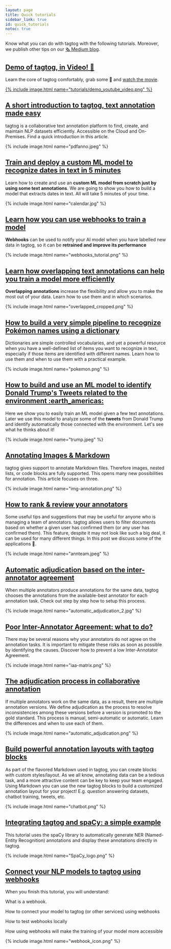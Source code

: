 ```yaml
---
layout: page
title: Quick tutorials
sidebar_link: true
id: quick_tutorials
notoc: true
---
```


Know what you can do with tagtog with the following tutorials. Moreover, we publish other tips on our [🗞 Medium blog](https://medium.com/@tagtog).

<div class="two-third-col">
  <h2><a title="Demo of tagtog, in Video!" href="https://medium.com/@tagtog/demo-of-tagtog-in-video-2821293cb382">Demo of tagtog, in Video! 🎥</a></h2>
  <p>Learn the core of tagtog comfortably, grab some 🍿 and <a href="https://www.youtube.com/watch?v=2G3Eqci9YgE&t=2s">watch the movie</a>.</p>
</div>
<div class="one-third-col">
  <a href="https://www.youtube.com/watch?v=2G3Eqci9YgE&t=2s">{% include image.html name="tutorials/demo_youtube_video.png" %}</a>
</div>

<div class="two-third-col">
  <h2><a title="tagtog at Medium - A short introduction to tagtog, text annotation made easy" href="https://medium.com/@tagtog/a-short-introduction-to-tagtog-text-annotation-made-easy-a8de243c2c3f">A short introduction to tagtog, text annotation made easy</a></h2>
  <p>tagtog is a collaborative text annotation platform to find, create, and maintain NLP datasets efficiently. Accessible on the Cloud and On-Premises. Find a quick introduction in this article.</p>
</div>
<div class="one-third-col">
  {% include image.html name="pdfanno.jpeg" %}
</div>

<div class="two-third-col">
  <h2><a title="tagtog at Medium - Train and deploy a custom ML model to recognize dates in text in 5 minutes" href="https://medium.com/@tagtog/train-and-deploy-a-custom-ml-model-to-recognize-dates-in-text-in-5-minutes-a17d604be5f9">Train and deploy a custom ML model to recognize dates in text in 5 minutes</a></h2>
  <p>Learn how to create and use an <strong>custom ML model from scratch just by using some text annotations</strong>. We are going to show you how to build a model that extracts dates in text. All will take 5 minutes of your time.</p>
</div>
<div class="one-third-col">
  {% include image.html name="calendar.jpg" %}
</div>

<div class="two-third-col">
  <h2><a title="tagtog at Medium - Train your AI models with tagtog" href="https://medium.com/@tagtog/how-to-train-your-ai-models-with-tagtog-5a2beaa12eb">Learn how you can use webhooks to train a model</a></h2>
  <p><strong>Webhooks</strong> can be used to notify your AI model when you have labelled new data in tagtog, so it can be <strong>retrained and improve its performance</strong></p>
</div>
<div class="one-third-col">
  {% include image.html name="webhooks_tutorial.png" %}
</div>

<div class="two-third-col">
  <h2><a title="tagtog at Medium - Overlapping text annotations" href="https://medium.com/@tagtog/overlapping-text-annotations-19d7ac5b247a">Learn how overlapping text annotations can help you train a model more efficiently</a></h2>
  <p><strong>Overlapping annotations</strong> increase the flexibility and allow you to make the most out of your data. Learn how to use them and in which scenarios.</p>
</div>
<div class="one-third-col">
  {% include image.html name="overlapped_cropped.png" %}
</div>

<div class="two-third-col">
  <h2><a title="tagtog at Medium - Finding Pokemon names in text using dictionaries and tagtog" href="https://medium.com/@tagtog/finding-pokemon-names-in-text-using-dictionaries-and-tagtog-140ac43d65e1">How to build a very simple pipeline to recognize Pokémon names using a dictionary</a></h2>
  <p>Dictionaries are simple controlled vocabularies, and yet a powerful resource when you have a well-defined list of items you want to recognize in text, especially if those items are identified with different names. Learn how to use them and when to use them with a practical example.</p>
</div>
<div class="one-third-col">
  {% include image.html name="pokemon.png" %}
</div>

<div class="two-third-col">
  <h2><a title="tagtog at Medium - Use a text annotation tool to find information in text quicker" href="https://medium.com/@tagtog/use-a-text-annotation-tool-to-find-information-in-text-quickly-c404fc226ae5">How to build and use an ML model to identify Donald Trump's Tweets related to the environment :earth_americas:</a></h2>
  <p>Here we show you to easily train an ML model given a few text annotations. Later we use this model to analyze some of the <strong>tweets</strong> from Donald Trump and identify automatically those connected with the environment. Let's see what he thinks about it!</p>
</div>
<div class="one-third-col">
  {% include image.html name="trump.jpeg" %}
</div>

<div class="two-third-col">
  <h2><a title="tagtog at Medium - Annotating Images & Markdown" href="https://medium.com/@tagtog/annotating-images-markdown-e14a6fbd4df4?source=friends_link&sk=79fdc6e586739aebf1fc1fec06391f83">Annotating Images & Markdown</a></h2>
  <p>tagtog gives support to annotate Markdown files. Therefore images, nested lists, or code blocks are fully supported. This opens many new possibilities for annotation. This article focuses on three.</p>
</div>
<div class="one-third-col">
  {% include image.html name="img-annotation.png" %}
</div>

<div class="two-third-col">
  <h2><a title="tagtog at Medium - How to rank & review your annotators" href="https://medium.com/@tagtog/how-to-rank-review-your-annotators-4a814c941ac3">How to rank & review your annotators</a></h2>
  <p>Some useful tips and suggestions that may be useful for anyone who is managing a team of annotators. tagtog allows users to filter documents based on whether a given user has confirmed them (or any user has confirmed them). This feature, despite it may not look like such a big deal, it can be used for many different things. In this post we discuss some of the applications 🚀.</p>
</div>
<div class="one-third-col">
  {% include image.html name="annteam.jpeg" %}
</div>

<div class="two-third-col">
  <h2><a title="tagtog at Medium - Automatic adjudication based on the inter-annotator agreement" href="https://medium.com/@tagtog/automatic-adjudication-based-on-the-inter-annotator-agreement-a62f49be7bcf">Automatic adjudication based on the inter-annotator agreement</a></h2>
  <p>When multiple annotators produce annotations for the same data,  tagtog chooses the annotations from the available-best annotator for each annotation task. Check out step by step how to setup this process.</p>
</div>
<div class="one-third-col">
  {% include image.html name="automatic_adjudication_2.jpg" %}
</div>



<div class="two-third-col">
  <h2><a title="tagtog at Medium - Poor Inter-Annotator Agreement: what to do?" href="https://medium.com/@tagtog/poor-inter-annotator-agreement-what-to-do-6980e90ce7ee">Poor Inter-Annotator Agreement: what to do?</a></h2>
  <p>There may be several reasons why your annotators do not agree on the annotation tasks. It is important to mitigate these risks as soon as possible by identifying the causes. Discover how to prevent a low Inter-Annotator Agreement.</p>
</div>
<div class="one-third-col">
  {% include image.html name="iaa-matrix.png" %}
</div>

<div class="two-third-col">
  <h2><a title="Jorge Campos at Medium - The adjudication process in collaborative annotation" href="https://medium.com/@jorgecp/the-adjudication-process-in-collaborative-annotation-61623c46b700?source=friends_link&sk=41adf0909b87899133ac3ef87fa88ccf">The adjudication process in collaborative annotation</a></h2>
  <p>If multiple annotators work on the same data, as a result, there are multiple annotation versions. We define adjudication as the process to resolve inconsistencies among these versions before a version is promoted to the gold standard. This process is manual, semi-automatic or automatic. Learn the differences and when to use each of them.</p>
</div>
<div class="one-third-col">
  {% include image.html name="automatic_adjudication.png" %}
</div>

<div class="two-third-col">
  <h2><a title="tagtog at Medium - Build powerful annotation layouts with tagtog blocks" href="https://medium.com/@tagtog/build-powerful-annotation-layouts-with-tagtog-blocks-5ae2a1268917">Build powerful annotation layouts with tagtog blocks</a></h2>
  <p>As part of the flavored Markdown used in tagtog, you can create blocks with custom styles/layout. As we all know, annotating data can be a tedious task, and a more attractive content can be key to keep your team engaged. Using Markdown you can use the new tagtog blocks to build a customized annotation layout for your project! E.g. question answering datasets, chatbot training, tweets, etc.</p>
</div>
<div class="one-third-col">
  {% include image.html name="chatbot.png" %}
</div>

<div class="two-third-col">
  <h2><a title="Integrating tagtog and spaCy: a simple example" href="https://tagtog.medium.com/integrating-tagtog-and-spacy-16fb0addeea1">Integrating tagtog and spaCy: a simple example</a></h2>
  <p>This tutorial uses the spaCy library to automatically generate NER (Named-Entity Recognition) annotations and display these annotations directly in tagtog.</p>
</div>
<div class="one-third-col">
  {% include image.html name="SpaCy_logo.png" %}
</div>

<div class="two-third-col">
  <h2><a title="Connect your NLP models to tagtog using webhooks" href="https://tagtog.medium.com/connect-your-nlp-models-to-tagtog-using-webhooks-13d422ae4dff">Connect your NLP models to tagtog using webhooks</a></h2>
  <p>When you finish this tutorial, you will understand:</p>
  <p class="list-item"><span class="list-item-1"></span>What is a webhook.</p>
  <p class="list-item"><span class="list-item-2"></span>How to connect your model to tagtog (or other services) using webhooks</p>
  <p class="list-item"><span class="list-item-3"></span>How to test webhooks locally</p>
  <p class="list-item"><span class="list-item-4"></span>How using webhooks will make the training of your model more accessible</p>
</div>
<div class="one-third-col">
  {% include image.html name="webhook_icon.png" %}
</div>
